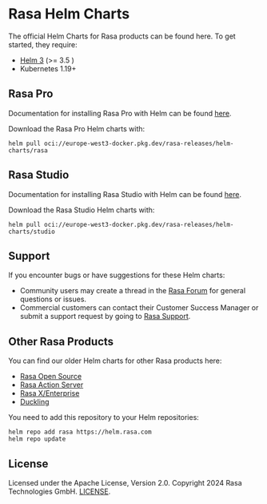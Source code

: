 # Rasa Helm Charts
The official Helm Charts for Rasa products can be found here. To get started, they require:
- [Helm 3](https://helm.sh/) (>= 3.5 )
- Kubernetes 1.19+

## Rasa Pro
Documentation for installing Rasa Pro with Helm can be found [here](https://rasa.com/docs/rasa-pro/production/introduction). 

Download the Rasa Pro Helm charts with:
```
helm pull oci://europe-west3-docker.pkg.dev/rasa-releases/helm-charts/rasa
```

## Rasa Studio
Documentation for installing Rasa Studio with Helm can be found [here](https://rasa.com/docs/studio/deployment/installation-guide). 

Download the Rasa Studio Helm charts with:
```
helm pull oci://europe-west3-docker.pkg.dev/rasa-releases/helm-charts/studio
```

## Support
If you encounter bugs or have suggestions for these Helm charts:
- Community users may create a thread in the [Rasa Forum](https://forum.rasa.com/) for general questions or issues.
- Commercial customers can contact their Customer Success Manager or submit a support request by going to [Rasa Support](https://rasa.com/support/).

## Other Rasa Products
You can find our older Helm charts for other Rasa products here:
- [Rasa Open Source](https://github.com/RasaHQ/helm-charts/tree/main/charts/rasa)
- [Rasa Action Server](https://github.com/RasaHQ/helm-charts/tree/main/charts/rasa-action-server)
- [Rasa X/Enterprise](https://github.com/RasaHQ/rasa-x-helm)
- [Duckling](https://github.com/RasaHQ/helm-charts/tree/main/charts/duckling)

You need to add this repository to your Helm repositories:

```shell
helm repo add rasa https://helm.rasa.com
helm repo update
```

## License

Licensed under the Apache License, Version 2.0. Copyright 2024 Rasa Technologies GmbH. [LICENSE](https://github.com/RasaHQ/helm-charts/blob/main/LICENSE).

